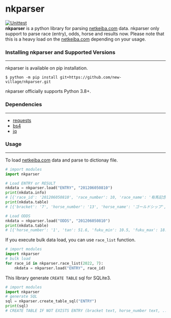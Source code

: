 # nkparser
[![Unittest](https://github.com/new-village/nkparser/actions/workflows/unittest.yaml/badge.svg?branch=main)](https://github.com/new-village/nkparser/actions/workflows/unittest.yaml)  
**nkparser** is a python library for parsing [netkeiba.com](https://www.netkeiba.com/) data. nkparser only support to parse race (entry), odds, horse and results now.
Please note that this is a heavy load on the [netkeiba.com](https://www.netkeiba.com/) depending on your usage.
  

### Installing nkparser and Supported Versions
----------------------
nkparser is available on pip installation.
```
$ python -m pip install git+https://github.com/new-village/nkparser.git
```
nkparser officially supports Python 3.8+.
  
  
### Dependencies
----------------------
- [requests](https://docs.python-requests.org/en/latest/)
- [bs4](https://www.crummy.com/software/BeautifulSoup/bs4/doc/#)
- [jq](https://github.com/mwilliamson/jq.py)
  
### Usage
----------------------
To load [netkeiba.com](https://www.netkeiba.com/) data and parse to dictionay file.
```py
# import modules
import nkparser

# Load ENTRY or RESULT
nkdata = nkparser.load("ENTRY", "201206050810")
print(nkdata.info)
# [{'race_id': '201206050810', 'race_number': 10, 'race_name': '有馬記念', ... }]
print(nkdata.table)
# [{'bracket': '7', 'horse_number': '13', 'horse_name': 'ゴールドシップ', ...}, ...]

# Load ODDS
nkdata = nkparser.load("ODDS", "201206050810")
print(nkdata.table)
# [{'horse_number': '1', 'tan': 51.6, 'fuku_min': 10.5, 'fuku_max': 18.7, ...}, ... ]
```
  
If you execute bulk data load, you can use `race_list` function.
```py
# import modules
import nkparser
# bulk load
for race_id in nkparser.race_list(2022, 7):
    nkdata = nkparser.load("ENTRY", race_id)
```
  
This library generate `CREATE TABLE` sql for SQLite3.
```py
# import modules
import nkparser
# generate SQL
sql = nkparser.create_table_sql("ENTRY")
print(sql)
# CREATE TABLE IF NOT EXISTS ENTRY (bracket text, horse_number text, ... weight_diff integer);
```

